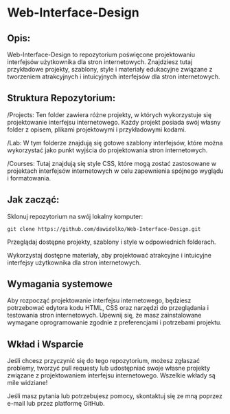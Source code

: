# Web-Interface-Design

## **Opis:**
Web-Interface-Design to repozytorium poświęcone projektowaniu interfejsów użytkownika dla stron internetowych. Znajdziesz tutaj przykładowe projekty, szablony, style i materiały edukacyjne związane z tworzeniem atrakcyjnych i intuicyjnych interfejsów dla stron internetowych.

## **Struktura Repozytorium:**
/Projects: Ten folder zawiera różne projekty, w których wykorzystuje się projektowanie interfejsu internetowego. Każdy projekt posiada swój własny folder z opisem, plikami projektowymi i przykładowymi kodami.

/Lab: W tym folderze znajdują się gotowe szablony interfejsów, które można wykorzystać jako punkt wyjścia do projektowania stron internetowych.

/Courses: Tutaj znajdują się style CSS, które mogą zostać zastosowane w projektach interfejsów internetowych w celu zapewnienia spójnego wyglądu i formatowania.

## **Jak zacząć:**

Sklonuj repozytorium na swój lokalny komputer:
```
git clone https://github.com/dawidolko/Web-Interface-Design.git
```

Przeglądaj dostępne projekty, szablony i style w odpowiednich folderach.

Wykorzystaj dostępne materiały, aby projektować atrakcyjne i intuicyjne interfejsy użytkownika dla stron internetowych.

## **Wymagania systemowe**
Aby rozpocząć projektowanie interfejsu internetowego, będziesz potrzebować edytora kodu HTML, CSS oraz narzędzi do przeglądania i testowania stron internetowych. Upewnij się, że masz zainstalowane wymagane oprogramowanie zgodnie z preferencjami i potrzebami projektu.

## **Wkład i Wsparcie**
Jeśli chcesz przyczynić się do tego repozytorium, możesz zgłaszać problemy, tworzyć pull requesty lub udostępniać swoje własne projekty związane z projektowaniem interfejsu internetowego. Wszelkie wkłady są mile widziane!

Jeśli masz pytania lub potrzebujesz pomocy, skontaktuj się ze mną poprzez e-mail lub przez platformę GitHub.


